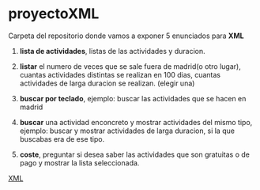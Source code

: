 # proyectoXML

Carpeta del repositorio donde vamos a exponer 5 enunciados para **XML**

1. **lista de actividades**, listas de las actividades y duracion.

2. **listar** el numero de veces que se sale fuera de madrid(o otro lugar), cuantas actividades distintas se realizan en 100 dias, cuantas actividades de larga duracion se realizan. (elegir una)

3. **buscar por teclado**, ejemplo: buscar las actividades que se hacen en madrid

4. **buscar** una actividad enconcreto y mostrar actividades del mismo tipo, ejemplo: buscar y mostrar actividades de larga duracion, si la que buscabas era de ese tipo.

5. **coste**, preguntar si desea saber las actividades que son gratuitas o de pago y mostrar la lista seleccionada.

[XML](https://datos.madrid.es/portal/site/egob/menuitem.c05c1f754a33a9fbe4b2e4b284f1a5a0/?vgnextoid=6c0b6d01df986410VgnVCM2000000c205a0aRCRD&vgnextchannel=374512b9ace9f310VgnVCM100000171f5a0aRCRD&vgnextfmt=default)
